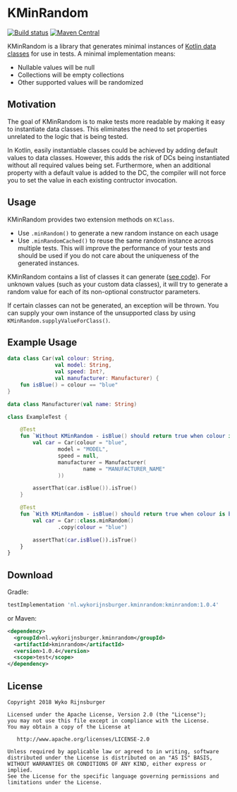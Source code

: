 # KMinRandom

[![Build status](https://github.com/utwyko/KMinRandom/workflows/Check%20master%20branch/badge.svg)](https://github.com/utwyko/KMinRandom/actions)
[![Maven Central](https://maven-badges.herokuapp.com/maven-central/nl.wykorijnsburger.kminrandom/kminrandom/badge.svg)](https://maven-badges.herokuapp.com/maven-central/nl.wykorijnsburger.kminrandom/kminrandom)

KMinRandom is a library that generates minimal instances of [Kotlin data classes](https://kotlinlang.org/docs/reference/data-classes.html) for use in tests. A minimal implementation means:

* Nullable values will be null
* Collections will be empty collections
* Other supported values will be randomized

## Motivation
The goal of KMinRandom is to make tests more readable by making it easy to instantiate data classes. This eliminates the need to set properties unrelated to the logic that is being tested.

In Kotlin, easily instantiable classes could be achieved by adding default values to data classes. However, this adds the risk of DCs being instantiated without all required values being set. Furthermore, when an additional property with a default value is added to the DC, the compiler will not force you to set the value in each existing contructor invocation. 

## Usage
KMinRandom provides two extension methods on `KClass`.

* Use `.minRandom()` to generate a new random instance on each usage
* Use `.minRandomCached()` to reuse the same random instance across multiple tests. This will improve the performance of your tests and should be used if you do not care about the uniqueness of the generated instances.

KMinRandom contains a list of classes it can generate ([see code](https://github.com/utwyko/KMinRandom/blob/master/src/main/java/nl/wykorijnsburger/kminrandom/MinRandomizers.kt#L18)). For unknown values (such as your custom data classes), it will try to generate a random value for each of its non-optional constructor parameters.

If certain classes can not be generated, an exception will be thrown. You can supply your own instance of the unsupported class by using `KMinRandom.supplyValueForClass()`.


## Example Usage
```kotlin
data class Car(val colour: String,
               val model: String,
               val speed: Int?,
               val manufacturer: Manufacturer) {
    fun isBlue() = colour == "blue"
}

data class Manufacturer(val name: String)

class ExampleTest {

    @Test
    fun `Without KMinRandom - isBlue() should return true when colour is blue`() {
        val car = Car(colour = "blue",
                model = "MODEL",
                speed = null,
                manufacturer = Manufacturer(
                        name = "MANUFACTURER_NAME"
                ))

        assertThat(car.isBlue()).isTrue()
    }

    @Test
    fun `With KMinRandom - isBlue() should return true when colour is blue`() {
        val car = Car::class.minRandom()
                .copy(colour = "blue")

        assertThat(car.isBlue()).isTrue()
    }
}
```

## Download

Gradle:
```groovy
testImplementation 'nl.wykorijnsburger.kminrandom:kminrandom:1.0.4'
```
or Maven:
```xml
<dependency>
  <groupId>nl.wykorijnsburger.kminrandom</groupId>
  <artifactId>kminrandom</artifactId>
  <version>1.0.4</version>
  <scope>test</scope>
</dependency>
```

## License
    Copyright 2018 Wyko Rijnsburger
    
    Licensed under the Apache License, Version 2.0 (the "License");
    you may not use this file except in compliance with the License.
    You may obtain a copy of the License at
    
       http://www.apache.org/licenses/LICENSE-2.0
    
    Unless required by applicable law or agreed to in writing, software
    distributed under the License is distributed on an "AS IS" BASIS,
    WITHOUT WARRANTIES OR CONDITIONS OF ANY KIND, either express or implied.
    See the License for the specific language governing permissions and
    limitations under the License.
